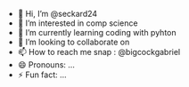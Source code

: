 - 👋 Hi, I’m @seckard24
- 👀 I’m interested in comp science
- 🌱 I’m currently learning coding with pyhton 
- 💞️ I’m looking to collaborate on 
- 📫 How to reach me snap : @bigcockgabriel
- 😄 Pronouns: ...
- ⚡ Fun fact: ...

<!---
seckard24/seckard24 is a ✨ special ✨ repository because its `README.md` (this file) appears on your GitHub profile.
You can click the Preview link to take a look at your changes.
--->
